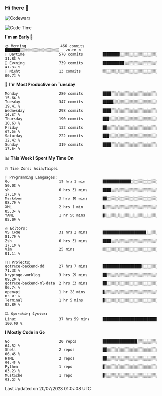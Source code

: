 ### Hi there 👋

![Codewars](https://www.codewars.com/users/omegaatt36/badges/small)

<!--START_SECTION:waka-->
![Code Time](http://img.shields.io/badge/Code%20Time-1%2C315%20hrs%203%20mins-blue)

**I'm an Early 🐤** 

```text
🌞 Morning                466 commits         ███████░░░░░░░░░░░░░░░░░░   26.06 % 
🌆 Daytime                570 commits         ████████░░░░░░░░░░░░░░░░░   31.88 % 
🌃 Evening                739 commits         ██████████░░░░░░░░░░░░░░░   41.33 % 
🌙 Night                  13 commits          ░░░░░░░░░░░░░░░░░░░░░░░░░   00.73 % 
```
📅 **I'm Most Productive on Tuesday** 

```text
Monday                   280 commits         ████░░░░░░░░░░░░░░░░░░░░░   15.66 % 
Tuesday                  347 commits         █████░░░░░░░░░░░░░░░░░░░░   19.41 % 
Wednesday                298 commits         ████░░░░░░░░░░░░░░░░░░░░░   16.67 % 
Thursday                 190 commits         ███░░░░░░░░░░░░░░░░░░░░░░   10.63 % 
Friday                   132 commits         ██░░░░░░░░░░░░░░░░░░░░░░░   07.38 % 
Saturday                 222 commits         ███░░░░░░░░░░░░░░░░░░░░░░   12.42 % 
Sunday                   319 commits         ████░░░░░░░░░░░░░░░░░░░░░   17.84 % 
```


📊 **This Week I Spent My Time On** 

```text
🕑︎ Time Zone: Asia/Taipei

💬 Programming Languages: 
Go                       19 hrs 1 min        █████████████░░░░░░░░░░░░   50.08 % 
sh                       6 hrs 31 mins       ████░░░░░░░░░░░░░░░░░░░░░   17.19 % 
Markdown                 3 hrs 18 mins       ██░░░░░░░░░░░░░░░░░░░░░░░   08.70 % 
XML                      2 hrs 1 min         █░░░░░░░░░░░░░░░░░░░░░░░░   05.34 % 
YAML                     1 hr 56 mins        █░░░░░░░░░░░░░░░░░░░░░░░░   05.09 % 

🔥 Editors: 
VS Code                  31 hrs 2 mins       ████████████████████░░░░░   81.70 % 
Zsh                      6 hrs 31 mins       ████░░░░░░░░░░░░░░░░░░░░░   17.19 % 
Vim                      25 mins             ░░░░░░░░░░░░░░░░░░░░░░░░░   01.11 % 

🐱‍💻 Projects: 
gotrace-backend-dd       27 hrs 7 mins       ██████████████████░░░░░░░   71.38 % 
kryptogo-worklog         3 hrs 29 mins       ██░░░░░░░░░░░░░░░░░░░░░░░   09.20 % 
gotrace-backend-ml-data  2 hrs 33 mins       ██░░░░░░░░░░░░░░░░░░░░░░░   06.74 % 
openapi                  1 hr 28 mins        █░░░░░░░░░░░░░░░░░░░░░░░░   03.87 % 
Terminal                 1 hr 5 mins         █░░░░░░░░░░░░░░░░░░░░░░░░   02.89 % 

💻 Operating System: 
Linux                    37 hrs 59 mins      █████████████████████████   100.00 % 
```

**I Mostly Code in Go** 

```text
Go                       20 repos            ████████████████░░░░░░░░░   64.52 % 
Shell                    2 repos             ██░░░░░░░░░░░░░░░░░░░░░░░   06.45 % 
HTML                     2 repos             ██░░░░░░░░░░░░░░░░░░░░░░░   06.45 % 
Python                   1 repo              █░░░░░░░░░░░░░░░░░░░░░░░░   03.23 % 
Mustache                 1 repo              █░░░░░░░░░░░░░░░░░░░░░░░░   03.23 % 
```




 Last Updated on 20/07/2023 01:07:08 UTC
<!--END_SECTION:waka-->

<!--
**omegaatt36/omegaatt36** is a ✨ _special_ ✨ repository because its `README.md` (this file) appears on your GitHub profile.

Here are some ideas to get you started:

- 🔭 I’m currently working on ...
- 🌱 I’m currently learning ...
- 👯 I’m looking to collaborate on ...
- 🤔 I’m looking for help with ...
- 💬 Ask me about ...
- 📫 How to reach me: ...
- 😄 Pronouns: ...
- ⚡ Fun fact: ...
-->
